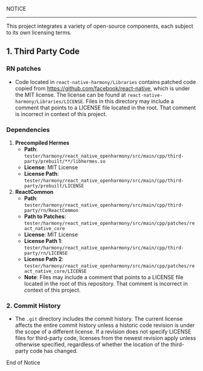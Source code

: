 NOTICE

---

This project integrates a variety of open-source components,
each subject to its own licensing terms.

## 1. Third Party Code

### RN patches

- Code located in `react-native-harmony/Libraries` contains patched code copied from <https://github.com/facebook/react-native>,
  which is under the MIT license.
  The license can be found at `react-native-harmony/Libraries/LICENSE`.
  Files in this directory may include a comment that points to a LICENSE file located in the root.
  That comment is incorrect in context of this project.

### Dependencies

1. **Precompiled Hermes**
   - **Path**: `tester/harmony/react_native_openharmony/src/main/cpp/third-party/prebuilt/**/libhermes.so`
   - **License**: MIT License
   - **License Path**: `tester/harmony/react_native_openharmony/src/main/cpp/third-party/prebuilt/LICENSE`
2. **ReactCommon**
   - **Path**: `tester/harmony/react_native_openharmony/src/main/cpp/third-party/rn/ReactCommon`
   - **Path to Patches**: `tester/harmony/react_native_openharmony/src/main/cpp/patches/react_native_core`
   - **License**: MIT License
   - **License Path 1**: `tester/harmony/react_native_openharmony/src/main/cpp/third-party/rn/LICENSE`
   - **License Path 2**: `tester/harmony/react_native_openharmony/src/main/cpp/patches/react_native_core/LICENSE`
   - **Note**: Files may include a comment that points to a LICENSE file
     located in the root of this repository.
     That comment is incorrect in context of this project.

### 2. Commit History

- The `.git` directory includes the commit history.
  The current license affects the entire commit history
  unless a historic code revision is under the scope of a different license.
  If a revision does not specify LICENSE files for third-party code,
  licenses from the newest revision apply unless otherwise specified,
  regardless of whether the location of the third-party code has changed.

End of Notice
